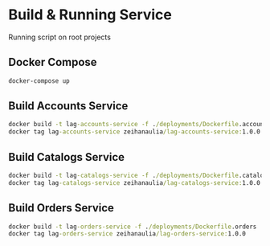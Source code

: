 # Build & Running Service

Running script on root projects

## Docker Compose

```cmd
docker-compose up
```

## Build Accounts Service

```cmd
docker build -t lag-accounts-service -f ./deployments/Dockerfile.accounts .
docker tag lag-accounts-service zeihanaulia/lag-accounts-service:1.0.0
```

## Build Catalogs Service

```cmd
docker build -t lag-catalogs-service -f ./deployments/Dockerfile.catalogs .
docker tag lag-catalogs-service zeihanaulia/lag-catalogs-service:1.0.0
```

## Build Orders Service

```cmd
docker build -t lag-orders-service -f ./deployments/Dockerfile.orders .
docker tag lag-orders-service zeihanaulia/lag-orders-service:1.0.0
```
